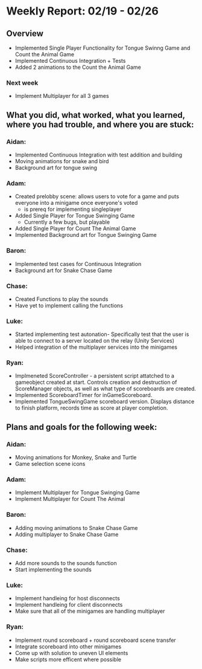 # Weekly Report: 02/19 - 02/26

## Overview
- Implemented Single Player Functionality for Tongue Swinng Game and Count the Animal Game
- Implemented Continuous Integration + Tests
- Added 2 animations to the Count the Animal Game

### Next week
- Implement Multiplayer for all 3 games

## What you did, what worked, what you learned, where you had trouble, and where you are stuck:
### Aidan: 
- Implemented Continuous Integration with test addition and building
- Moving animations for snake and bird
- Background art for tongue swing
### Adam:
- Created prelobby scene: allows users to vote for a game and puts everyone into a minigame once everyone's voted
  - is prereq for implementing singleplayer
- Added Single Player for Tongue Swinging Game
  - Currently a few bugs, but playable
- Added Single Player for Count The Animal Game
- Implemented Background art for Tongue Swinging Game
### Baron:
- Implemented test cases for Continuous Integration
- Background art for Snake Chase Game
### Chase:
- Created Functions to play the sounds
- Have yet to implement calling the functions
### Luke:
- Started implementing test autonation- Specifically test that the user is able to connect to a server located on the relay (Unity Services)
- Helped integration of the multiplayer services into the minigames
### Ryan:
- Implmeneted ScoreController - a persistent script attatched to a gameobject created at start.
    Controls creation and destruction of ScoreManager objects, as well as what type of scoreboards are created.
- Implemented ScoreboardTimer for inGameScoreboard.
- Implemented TongueSwingGame scoreboard version. Displays distance to finish platform, records time as score at player completion.


## Plans and goals for the following week:
### Aidan:
- Moving animations for Monkey, Snake and Turtle
- Game selection scene icons
### Adam:
- Implement Multiplayer for Tongue Swinging Game
- Implement Multiplayer for Count The Animal
### Baron:
- Adding moving animations to Snake Chase Game
- Adding multiplayer to Snake Chase Game
### Chase:
- Add more sounds to the sounds function
- Start implementing the sounds
### Luke:
- Implement handleing for host disconnects
- Implement handleing for client disconnects
- Make sure that all of the minigames are handling multiplayer
### Ryan:
- Implement round scoreboard + round scoreboard scene transfer
- Integrate scoreboard into other minigames
- Come up with solution to uneven UI elements
- Make scripts more efficent where possible

